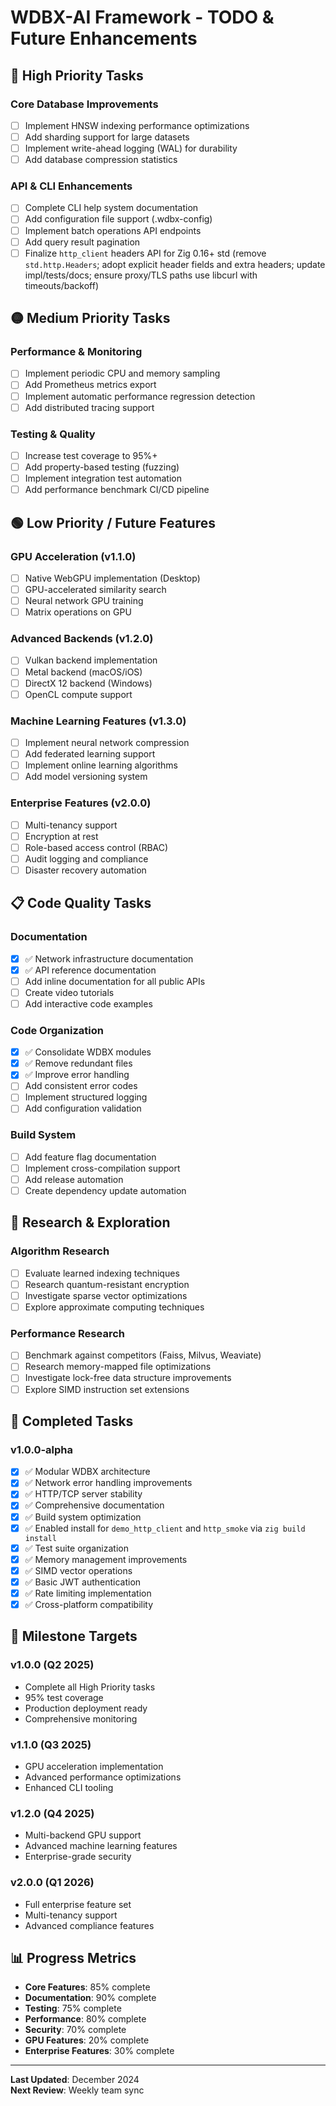 # WDBX-AI Framework - TODO & Future Enhancements

## 🔴 **High Priority Tasks**

### **Core Database Improvements**
- [ ] Implement HNSW indexing performance optimizations
- [ ] Add sharding support for large datasets
- [ ] Implement write-ahead logging (WAL) for durability
- [ ] Add database compression statistics

### **API & CLI Enhancements**  
- [ ] Complete CLI help system documentation
- [ ] Add configuration file support (.wdbx-config)
- [ ] Implement batch operations API endpoints
- [ ] Add query result pagination
- [ ] Finalize `http_client` headers API for Zig 0.16+ std (remove `std.http.Headers`; adopt explicit header fields and extra headers; update impl/tests/docs; ensure proxy/TLS paths use libcurl with timeouts/backoff)

## 🟡 **Medium Priority Tasks**

### **Performance & Monitoring**
- [ ] Implement periodic CPU and memory sampling
- [ ] Add Prometheus metrics export
- [ ] Implement automatic performance regression detection
- [ ] Add distributed tracing support

### **Testing & Quality**
- [ ] Increase test coverage to 95%+
- [ ] Add property-based testing (fuzzing)
- [ ] Implement integration test automation
- [ ] Add performance benchmark CI/CD pipeline

## 🟢 **Low Priority / Future Features**

### **GPU Acceleration (v1.1.0)**
- [ ] Native WebGPU implementation (Desktop)
- [ ] GPU-accelerated similarity search
- [ ] Neural network GPU training
- [ ] Matrix operations on GPU

### **Advanced Backends (v1.2.0)**
- [ ] Vulkan backend implementation
- [ ] Metal backend (macOS/iOS)
- [ ] DirectX 12 backend (Windows)
- [ ] OpenCL compute support

### **Machine Learning Features (v1.3.0)**
- [ ] Implement neural network compression
- [ ] Add federated learning support
- [ ] Implement online learning algorithms
- [ ] Add model versioning system

### **Enterprise Features (v2.0.0)**
- [ ] Multi-tenancy support
- [ ] Encryption at rest
- [ ] Role-based access control (RBAC)
- [ ] Audit logging and compliance
- [ ] Disaster recovery automation

## 📋 **Code Quality Tasks**

### **Documentation**
- [x] ✅ Network infrastructure documentation
- [x] ✅ API reference documentation
- [ ] Add inline documentation for all public APIs
- [ ] Create video tutorials
- [ ] Add interactive code examples

### **Code Organization**
- [x] ✅ Consolidate WDBX modules
- [x] ✅ Remove redundant files
- [x] ✅ Improve error handling
- [ ] Add consistent error codes
- [ ] Implement structured logging
- [ ] Add configuration validation

### **Build System**
- [ ] Add feature flag documentation
- [ ] Implement cross-compilation support
- [ ] Add release automation
- [ ] Create dependency update automation

## 🔬 **Research & Exploration**

### **Algorithm Research**
- [ ] Evaluate learned indexing techniques
- [ ] Research quantum-resistant encryption
- [ ] Investigate sparse vector optimizations
- [ ] Explore approximate computing techniques

### **Performance Research**
- [ ] Benchmark against competitors (Faiss, Milvus, Weaviate)
- [ ] Research memory-mapped file optimizations
- [ ] Investigate lock-free data structure improvements
- [ ] Explore SIMD instruction set extensions

## 📅 **Completed Tasks**

### **v1.0.0-alpha**
- [x] ✅ Modular WDBX architecture
- [x] ✅ Network error handling improvements
- [x] ✅ HTTP/TCP server stability
- [x] ✅ Comprehensive documentation
- [x] ✅ Build system optimization
- [x] ✅ Enabled install for `demo_http_client` and `http_smoke` via `zig build install`
- [x] ✅ Test suite organization
- [x] ✅ Memory management improvements
- [x] ✅ SIMD vector operations
- [x] ✅ Basic JWT authentication
- [x] ✅ Rate limiting implementation
- [x] ✅ Cross-platform compatibility

## 🎯 **Milestone Targets**

### **v1.0.0 (Q2 2025)**
- Complete all High Priority tasks
- 95% test coverage
- Production deployment ready
- Comprehensive monitoring

### **v1.1.0 (Q3 2025)**  
- GPU acceleration implementation
- Advanced performance optimizations
- Enhanced CLI tooling

### **v1.2.0 (Q4 2025)**
- Multi-backend GPU support
- Advanced machine learning features
- Enterprise-grade security

### **v2.0.0 (Q1 2026)**
- Full enterprise feature set
- Multi-tenancy support
- Advanced compliance features

## 📊 **Progress Metrics**

- **Core Features**: 85% complete
- **Documentation**: 90% complete  
- **Testing**: 75% complete
- **Performance**: 80% complete
- **Security**: 70% complete
- **GPU Features**: 20% complete
- **Enterprise Features**: 30% complete

---

**Last Updated**: December 2024  
**Next Review**: Weekly team sync
